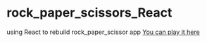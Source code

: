 # rock_paper_scissors_React
using React to rebuild rock_paper_scissor app
[You can play it here](https://lolifmaster.github.io/rock_paper_scissors_React/)
